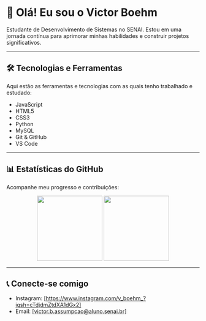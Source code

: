 # 👋 Olá! Eu sou o Victor Boehm

Estudante de Desenvolvimento de Sistemas no SENAI. Estou em uma jornada contínua para aprimorar minhas habilidades e construir projetos significativos.

---

## 🛠️ Tecnologias e Ferramentas

Aqui estão as ferramentas e tecnologias com as quais tenho trabalhado e estudado:

- JavaScript
- HTML5
- CSS3
- Python
- MySQL
- Git & GitHub
- VS Code

---

## 📊 Estatísticas do GitHub

Acompanhe meu progresso e contribuições:

<div align="center">
  <img height="170em" src="https://github-readme-stats.vercel.app/api?username=vboehm09&show_icons=true&theme=algolia&include_all_commits=true&count_private=true&hide_border=true&bg_color=0,000428,004e92&title_color=00d4ff&icon_color=00d4ff&text_color=ffffff"/>
  <img height="170em" src="https://github-readme-stats.vercel.app/api/top-langs/?username=vboehm09&layout=compact&langs_count=8&theme=algolia&hide_border=true&bg_color=0,000428,004e92&title_color=00d4ff&text_color=ffffff"/>
</div>

---

## 📞 Conecte-se comigo

- Instagram: [https://www.instagram.com/v_boehm_?igsh=cTdjdmZtdXA1dGx2]
- Email: [victor.b.assumpcao@aluno.senai.br]
